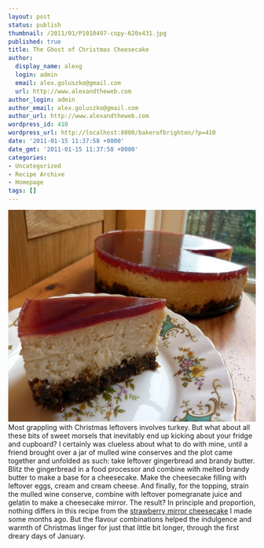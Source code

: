 ```yaml
---
layout: post
status: publish
thumbnail: /2011/01/P1010497-copy-620x431.jpg
published: true
title: The Ghost of Christmas Cheesecake
author:
  display_name: alexg
  login: admin
  email: alex.goluszko@gmail.com
  url: http://www.alexandtheweb.com
author_login: admin
author_email: alex.goluszko@gmail.com
author_url: http://www.alexandtheweb.com
wordpress_id: 410
wordpress_url: http://localhost:8000/bakerofbrighton/?p=410
date: '2011-01-15 11:37:58 +0000'
date_gmt: '2011-01-15 11:37:58 +0000'
categories:
- Uncategorized
- Recipe Archive
- Homepage
tags: []
---
```

<p><a href="/images/2011/01/P1010497-copy.jpg"><img class="alignnone size-medium wp-image-411" title="Christmas leftovers cheesecake" src="/images/2011/01/P1010497-copy-620x431.jpg" alt="Christmas leftovers cheesecake" width="620" height="431" /></a><br />
Most grappling with Christmas leftovers involves turkey. But what about all these bits of sweet morsels that inevitably end up kicking about your fridge and cupboard? I certainly was clueless about what to do with mine, until a friend brought over a jar of mulled wine conserves and the plot came together and unfolded as such: take leftover gingerbread and brandy butter. Blitz the gingerbread in a food processor and combine with melted brandy butter to make a base for a cheesecake. Make the cheesecake filling with leftover eggs, cream and cream cheese. And finally, for the topping, strain the mulled wine conserve, combine with leftover pomegranate juice and gelatin to make a cheesecake mirror. The result? In principle and proportion, nothing differs in this recipe from the <a href="/strawberry-mirror-cheesecake/">strawberry mirror cheesecake</a> I made some months ago. But the flavour combinations helped the indulgence and warmth of Christmas linger for just that little bit longer, through the first dreary days of January.</p>
